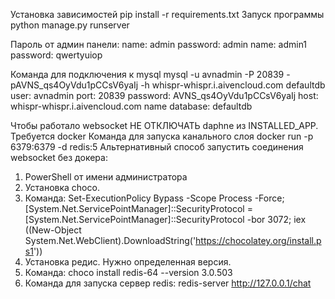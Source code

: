 Установка зависимостей
pip install -r requirements.txt
Запуск программы
python manage.py runserver

Пароль от админ панели:
name: admin
password: admin
name: admin1
password: qwertyuiop


Команда для подключения к mysql 
mysql -u avnadmin -P 20839 -pAVNS_qs4OyVdu1pCCsV6yaIj -h whispr-whispr.i.aivencloud.com defaultdb
user: avnadmin
port: 20839
password: AVNS_qs4OyVdu1pCCsV6yaIj
host: whispr-whispr.i.aivencloud.com
name database: defaultdb

Чтобы работало websocket НЕ ОТКЛЮЧАТЬ daphne из INSTALLED_APP.
Требуется docker
Команда для запуска канального слоя docker run -p 6379:6379 -d redis:5 
Альтернативный способ запустить соединения websocket без докера:
1. PowerShell от имени администратора
2. Установка choco. 
3. Команда: Set-ExecutionPolicy Bypass -Scope Process -Force; [System.Net.ServicePointManager]::SecurityProtocol = [System.Net.ServicePointManager]::SecurityProtocol -bor 3072; iex ((New-Object System.Net.WebClient).DownloadString('https://chocolatey.org/install.ps1'))
4. Установка редис. Нужно определенная версия. 
5. Команда: choco install redis-64 --version 3.0.503
6. Команда для запуска сервер redis: redis-server 
http://127.0.0.1/chat
